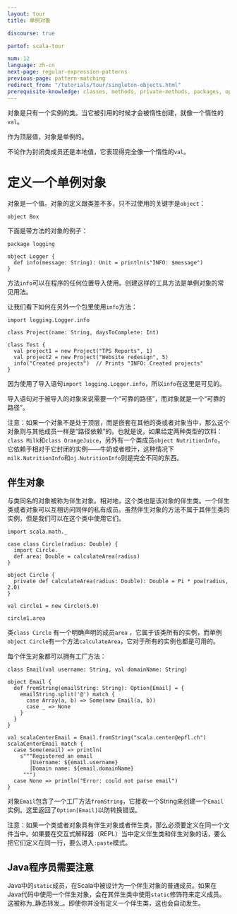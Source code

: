 ```yaml
---
layout: tour
title: 单例对象

discourse: true

partof: scala-tour

num: 12
language: zh-cn
next-page: regular-expression-patterns
previous-page: pattern-matching
redirect_from: "/tutorials/tour/singleton-objects.html"
prerequisite-knowledge: classes, methods, private-methods, packages, option
---
```

对象是只有一个实例的类。当它被引用的时候才会被惰性创建，就像一个惰性的`val`。

作为顶层值，对象是单例的。

不论作为封闭类成员还是本地值，它表现得完全像一个惰性的`val`。

# 定义一个单例对象
对象是一个值。对象的定义跟类差不多，只不过使用的关键字是`object`：

```tut
object Box
```

下面是带方法的对象的例子：

```
package logging

object Logger {
  def info(message: String): Unit = println(s"INFO: $message")
}
```
方法`info`可以在程序的任何位置导入使用。创建这样的工具方法是单例对象的常见用法。

让我们看下如何在另外一个包里使用`info`方法：

```
import logging.Logger.info

class Project(name: String, daysToComplete: Int)

class Test {
  val project1 = new Project("TPS Reports", 1)
  val project2 = new Project("Website redesign", 5)
  info("Created projects")  // Prints "INFO: Created projects"
}
```

因为使用了导入语句`import logging.Logger.info`，所以`info`在这里是可见的。

导入语句对于被导入的对象来说需要一个“可靠的路径”，而对象就是一个“可靠的路径”。

注意：如果一个对象不是处于顶层，而是嵌套在其他的类或者对象当中，那么这个对象则与其他成员一样是“路径依赖”的。也就是说，如果给定两种类型的饮料：`class Milk`和`class OrangeJuice`，另外有一个类成员`object NutritionInfo`，它依赖于相对于它封闭的实例——牛奶或者橙汁，这种情况下`milk.NutritionInfo`和`oj.NutritionInfo`则是完全不同的东西。

## 伴生对象

与类同名的对象被称为伴生对象。相对地，这个类也是该对象的伴生类。一个伴生类或者对象可以互相访问同伴的私有成员。虽然伴生对象的方法不属于其伴生类的实例，但是我们可以在这个类中使用它们。

```
import scala.math._

case class Circle(radius: Double) {
  import Circle._
  def area: Double = calculateArea(radius)
}

object Circle {
  private def calculateArea(radius: Double): Double = Pi * pow(radius, 2.0)
}

val circle1 = new Circle(5.0)

circle1.area
```

类`class Circle` 有一个明确声明的成员`area` ，它属于该类所有的实例，而单例`object Circle`有一个方法`calculateArea`，它对于所有的实例也都是可用的。

每个伴生对象都可以拥有工厂方法：

```tut
class Email(val username: String, val domainName: String)

object Email {
  def fromString(emailString: String): Option[Email] = {
    emailString.split('@') match {
      case Array(a, b) => Some(new Email(a, b))
      case _ => None
    }
  }
}

val scalaCenterEmail = Email.fromString("scala.center@epfl.ch")
scalaCenterEmail match {
  case Some(email) => println(
    s"""Registered an email
       |Username: ${email.username}
       |Domain name: ${email.domainName}
     """)
  case None => println("Error: could not parse email")
}
```
对象`Email`包含了一个工厂方法`fromString`，它接收一个String来创建一个`Email`实例。这里返回了`Option[Email]`以防转换错误。

注意：如果一个类或者对象具有伴生对象或者伴生类，那么必须要定义在同一个文件当中。如果要在交互式解释器（REPL）当中定义伴生类和伴生对象的话，要么把它们定义在同一行，要么进入`:paste`模式。

## Java程序员需要注意 ##

Java中的`static`成员，在Scala中被设计为一个伴生对象的普通成员。如果在Java代码中使用一个伴生对象，会在其伴生类中使用`static`修饰符来定义成员。这被称为_静态转发_。即使你并没有定义一个伴生类，这也会自动发生。